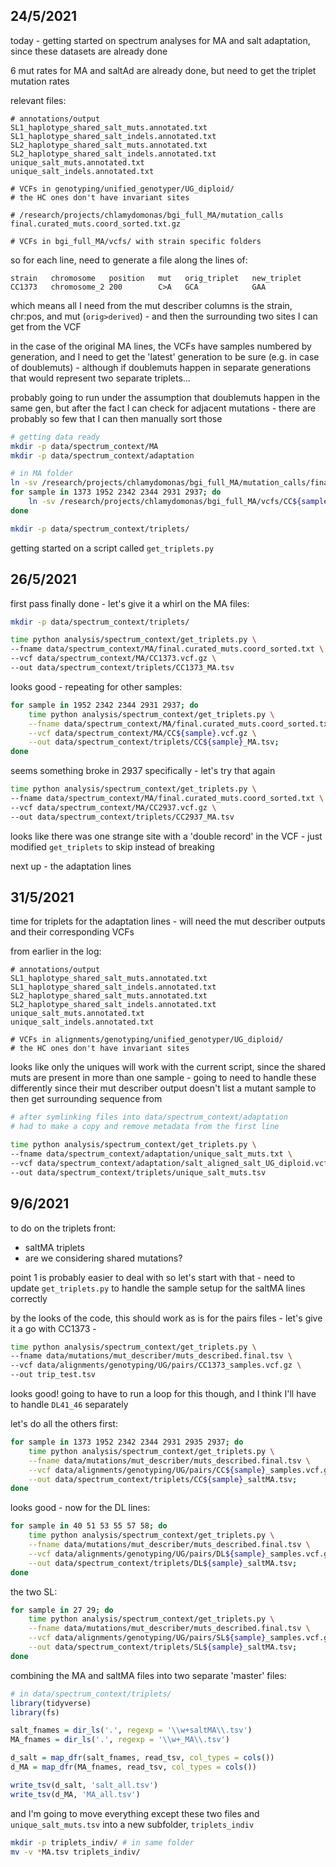 
## 24/5/2021

today - getting started on spectrum analyses for MA and salt adaptation,
since these datasets are already done

6 mut rates for MA and saltAd are already done, but need to get
the triplet mutation rates

relevant files:

```
# annotations/output
SL1_haplotype_shared_salt_muts.annotated.txt
SL1_haplotype_shared_salt_indels.annotated.txt
SL2_haplotype_shared_salt_muts.annotated.txt
SL2_haplotype_shared_salt_indels.annotated.txt
unique_salt_muts.annotated.txt
unique_salt_indels.annotated.txt

# VCFs in genotyping/unified_genotyper/UG_diploid/
# the HC ones don't have invariant sites

# /research/projects/chlamydomonas/bgi_full_MA/mutation_calls
final.curated_muts.coord_sorted.txt.gz

# VCFs in bgi_full_MA/vcfs/ with strain specific folders
```

so for each line, need to generate a file along the lines of:

```
strain   chromosome   position   mut   orig_triplet   new_triplet
CC1373   chromosome_2 200        C>A   GCA            GAA 
```

which means all I need from the mut describer columns is the strain,
chr:pos, and mut (`orig>derived`) - and then the surrounding two
sites I can get from the VCF 

in the case of the original MA lines, the VCFs have samples numbered
by generation, and I need to get the 'latest' generation to be sure
(e.g. in case of doublemuts) - although if doublemuts happen in separate
generations that would represent two separate triplets...

probably going to run under the assumption that doublemuts happen in the
same gen, but after the fact I can check for adjacent mutations - there
are probably so few that I can then manually sort those

```bash
# getting data ready
mkdir -p data/spectrum_context/MA
mkdir -p data/spectrum_context/adaptation

# in MA folder
ln -sv /research/projects/chlamydomonas/bgi_full_MA/mutation_calls/final.curated_muts.coord_sorted.txt.gz* .
for sample in 1373 1952 2342 2344 2931 2937; do
    ln -sv /research/projects/chlamydomonas/bgi_full_MA/vcfs/CC${sample}/CC${sample}.vcf.gz* .
done

mkdir -p data/spectrum_context/triplets/
```

getting started on a script called `get_triplets.py`

## 26/5/2021

first pass finally done - let's give it a whirl on the MA files:

```bash
mkdir -p data/spectrum_context/triplets/

time python analysis/spectrum_context/get_triplets.py \
--fname data/spectrum_context/MA/final.curated_muts.coord_sorted.txt \
--vcf data/spectrum_context/MA/CC1373.vcf.gz \
--out data/spectrum_context/triplets/CC1373_MA.tsv
```

looks good - repeating for other samples:

```bash
for sample in 1952 2342 2344 2931 2937; do
    time python analysis/spectrum_context/get_triplets.py \
    --fname data/spectrum_context/MA/final.curated_muts.coord_sorted.txt \
    --vcf data/spectrum_context/MA/CC${sample}.vcf.gz \
    --out data/spectrum_context/triplets/CC${sample}_MA.tsv;
done
```

seems something broke in 2937 specifically - let's try that again

```bash
time python analysis/spectrum_context/get_triplets.py \
--fname data/spectrum_context/MA/final.curated_muts.coord_sorted.txt \
--vcf data/spectrum_context/MA/CC2937.vcf.gz \
--out data/spectrum_context/triplets/CC2937_MA.tsv
```

looks like there was one strange site with a 'double record' in the VCF -
just modified `get_triplets` to skip instead of breaking

next up - the adaptation lines

## 31/5/2021

time for triplets for the adaptation lines - will need the mut describer
outputs and their corresponding VCFs

from earlier in the log:

```
# annotations/output
SL1_haplotype_shared_salt_muts.annotated.txt
SL1_haplotype_shared_salt_indels.annotated.txt
SL2_haplotype_shared_salt_muts.annotated.txt
SL2_haplotype_shared_salt_indels.annotated.txt
unique_salt_muts.annotated.txt
unique_salt_indels.annotated.txt

# VCFs in alignments/genotyping/unified_genotyper/UG_diploid/
# the HC ones don't have invariant sites
```

looks like only the uniques will work with the current script, since
the shared muts are present in more than one sample - going to need
to handle these differently since their mut describer output doesn't
list a mutant sample to then get surrounding sequence from

```bash
# after symlinking files into data/spectrum_context/adaptation
# had to make a copy and remove metadata from the first line

time python analysis/spectrum_context/get_triplets.py \
--fname data/spectrum_context/adaptation/unique_salt_muts.txt \
--vcf data/spectrum_context/adaptation/salt_aligned_salt_UG_diploid.vcf.gz \
--out data/spectrum_context/triplets/unique_salt_muts.tsv
```

## 9/6/2021

to do on the triplets front:
- saltMA triplets
- are we considering shared mutations? 

point 1 is probably easier to deal with so let's start with that -
need to update `get_triplets.py` to handle the sample setup for the saltMA
lines correctly

by the looks of the code, this should work as is for the pairs files - let's
give it a go with CC1373 -

```bash
time python analysis/spectrum_context/get_triplets.py \
--fname data/mutations/mut_describer/muts_described.final.tsv \
--vcf data/alignments/genotyping/UG/pairs/CC1373_samples.vcf.gz \
--out trip_test.tsv
```

looks good! going to have to run a loop for this though, and I think
I'll have to handle `DL41_46` separately

let's do all the others first:

```bash
for sample in 1373 1952 2342 2344 2931 2935 2937; do
    time python analysis/spectrum_context/get_triplets.py \
    --fname data/mutations/mut_describer/muts_described.final.tsv \
    --vcf data/alignments/genotyping/UG/pairs/CC${sample}_samples.vcf.gz \
    --out data/spectrum_context/triplets/CC${sample}_saltMA.tsv;
done
```

looks good - now for the DL lines:

```bash
for sample in 40 51 53 55 57 58; do
    time python analysis/spectrum_context/get_triplets.py \
    --fname data/mutations/mut_describer/muts_described.final.tsv \
    --vcf data/alignments/genotyping/UG/pairs/DL${sample}_samples.vcf.gz \
    --out data/spectrum_context/triplets/DL${sample}_saltMA.tsv;
done
```

the two SL:

```bash
for sample in 27 29; do
    time python analysis/spectrum_context/get_triplets.py \
    --fname data/mutations/mut_describer/muts_described.final.tsv \
    --vcf data/alignments/genotyping/UG/pairs/SL${sample}_samples.vcf.gz \
    --out data/spectrum_context/triplets/SL${sample}_saltMA.tsv;
done
```

combining the MA and saltMA files into two separate 'master' files:

```R
# in data/spectrum_context/triplets/
library(tidyverse)
library(fs)

salt_fnames = dir_ls('.', regexp = '\\w+saltMA\\.tsv')
MA_fnames = dir_ls('.', regexp = '\\w+_MA\\.tsv')

d_salt = map_dfr(salt_fnames, read_tsv, col_types = cols())
d_MA = map_dfr(MA_fnames, read_tsv, col_types = cols())

write_tsv(d_salt, 'salt_all.tsv')
write_tsv(d_MA, 'MA_all.tsv')
```

and I'm going to move everything except these two files and `unique_salt_muts.tsv`
into a new subfolder, `triplets_indiv`

```bash
mkdir -p triplets_indiv/ # in same folder
mv -v *MA.tsv triplets_indiv/
```












